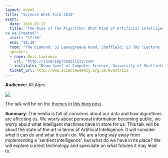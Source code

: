 ```yaml
---
layout: event
title: "Science Week Talk 2016"
event:
  date: 2016-03-17
  title: "The Rise of the Algorithm: What Kind of Artificial Intelligence ha
ve we Created?"
  start: "17:30"
  end: "18:30"
  room: "The Diamond, 32 Leavygreave Road, Sheffield, S3 7RD (Lecture Theatre 5)"
  speakers
  - name: Neil Lawrence
    url: "http://inverseprobability.com"
    institute: "Department of Computer Science, University of Sheffield"
  ticket_url: http://www.scienceweeksy.org.uk/event/153
---
```


**Audience:** All Ages

![](https://upload.wikimedia.org/wikipedia/commons/thumb/5/50/Forbiddenplanetposter.jpg/500px-Forbiddenplanetposter.jpg)

The talk will be on the [themes in this blog post](http://inverseprobability.com/2015/12/04/what-kind-of-ai).

**Summary**: The media is full of concerns about our data and how algorithms are affecting us. We worry about personal information becoming public, we worry about what intelligent machines have in store for us. This talk will be about the state of the art in terms of Artificial Intelligence. It will consider what it can do and what it can't do. We are a long way away from implementing a 'sentient intelligence', but what do we have in its place? We will explore current technology and speculate on what futures it may lead to.
